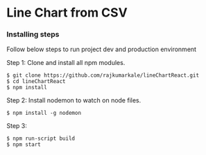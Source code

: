 # Line Chart from  CSV

### Installing steps
Follow below steps to run project dev and production environment

Step 1: Clone and install all npm modules.
```
$ git clone https://github.com/rajkumarkale/lineChartReact.git
$ cd lineChartReact
$ npm install
```

Step 2: Install nodemon to watch on node files.
```
$ npm install -g nodemon
```

Step 3:
```
$ npm run-script build
$ npm start
```
